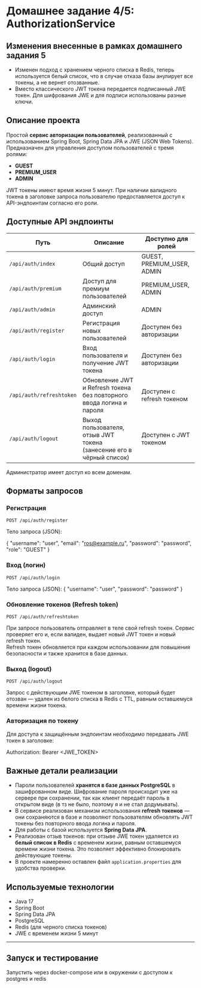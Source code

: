 # Домашнее задание 4/5: AuthorizationService

## Изменения внесенные в рамках домашнего задания 5

- Изменен подход с хранением черного списка в Redis, теперь используется белый список, что в случае отказа базы анулирует все токены, а не вернет отозванные.
- Вместо классического JWT токена передается подписанный JWE токен. Для шифрования JWE и для подписи использованы разные ключи.


## Описание проекта

Простой **сервис авторизации пользователей**, реализованный с использованием Spring Boot, Spring Data JPA и JWE (JSON Web Tokens). Предназначен для управления доступом пользователей с тремя ролями:

- **GUEST**  
- **PREMIUM_USER**  
- **ADMIN**  

JWT токены имеют время жизни 5 минут. При наличии валидного токена в заголовке запроса пользователю предоставляется доступ к API-эндпоинтам согласно его роли.

## Доступные API эндпоинты

| Путь                    | Описание                                                          | Доступно для ролей         |
|-------------------------|-------------------------------------------------------------------|----------------------------|
| `/api/auth/index`        | Общий доступ                                                      | GUEST, PREMIUM_USER, ADMIN |
| `/api/auth/premium`      | Доступ для премиум пользователей                                 | PREMIUM_USER, ADMIN        |
| `/api/auth/admin`        | Админский доступ                                                 | ADMIN                      |
| `/api/auth/register`     | Регистрация новых пользователей                                  | Доступен без авторизации   |
| `/api/auth/login`        | Вход пользователя и получение JWT токена                         | Доступен без авторизации   |
| `/api/auth/refreshtoken` | Обновление JWT и Refresh токена без повторного ввода логина и пароля | Доступен с refresh токеном |
| `/api/auth/logout`       | Выход пользователя, отзыв JWT токена (занесение его в чёрный список) | Доступен с JWT токеном     |

Администратор имеет доступ ко всем доменам.

## Форматы запросов

### Регистрация

`POST /api/auth/register`

Тело запроса (JSON):

{
"username": "user",
"email": "ros@example.ru",
"password": "password",
"role": "GUEST"
}


### Вход (логин)

`POST /api/auth/login`

Тело запроса (JSON):
{
"username": "user",
"password": "password"
}


### Обновление токенов (Refresh token)

`POST /api/auth/refreshtoken`

При запросе пользователь отправляет в теле свой refresh токен. Сервис проверяет его и, если валиден, выдает новый JWT токен и новый refresh токен.  
Refresh токен обновляется при каждом использовании для повышения безопасности и также хранится в базе данных.

### Выход (logout)

`POST /api/auth/logout`

Запрос с действующим JWE токеном в заголовке, который будет отозван — удален из белого списка в Redis с TTL, равным оставшемуся времени жизни токена.

### Авторизация по токену

Для доступа к защищённым эндпоинтам необходимо передавать JWE токен в заголовке:

Authorization: Bearer <JWE_TOKEN>


## Важные детали реализации

- Пароли пользователей **хранятся в базе данных PostgreSQL** в зашифрованном виде. Шифрование пароля происходит уже на сервере при сохранении, так как клиент передаёт пароль в открытом виде (в тз не было, поэтому я и не стал додумывать).
- В сервисе реализован механизм использования **refresh токенов** — они сохраняются в базе и позволяют пользователям обновлять JWT токены без повторного ввода логина и пароля.
- Для работы с базой используется **Spring Data JPA**.
- Реализован отзыв токенов: при отзыве JWE токен удаляется из **белый список в Redis** с временем жизни, равным оставшемуся времени жизни токена. Это позволяет эффективно блокировать действующие токены.
- В проекте намеренно оставлен файл `application.properties` для удобства проверки.

## Используемые технологии

- Java 17
- Spring Boot
- Spring Data JPA
- PostgreSQL
- Redis (для черного списка токенов)
- JWE с временем жизни 5 минут

---

## Запуск и тестирование

Запустить через docker-compose или в окружении с доступом к postgres и redis

